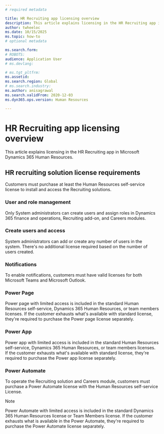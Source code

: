 ```yaml
---
# required metadata

title: HR Recruiting app licensing overview 
description: This article explains licensing in the HR Recruiting app in Microsoft Dynamics 365 Human Resources.
author: twheeloc
ms.date: 10/15/2025
ms.topic: how-to
# optional metadata

ms.search.form: 
# ROBOTS: 
audience: Application User
# ms.devlang: 

# ms.tgt_pltfrm: 
ms.assetid: 
ms.search.region: Global
# ms.search.industry: 
ms.author: anisagrawal
ms.search.validFrom: 2020-12-03
ms.dyn365.ops.version: Human Resources

---
```


# HR Recruiting app licensing overview  

This article explains licensing in the HR Recruiting app in Microsoft Dynamics 365 Human Resources.

## HR recruiting solution license requirements  
Customers must purchase at least the Human Resources self-service license to install and access the Recruiting solutions. 

### User and role management 
Only System administrators can create users and assign roles in Dynamics 365 finance and operations, Recruiting add-on, and Careers modules. 

### Create users and access 
System administrators can add or create any number of users in the system. There's no additional license required based on the number of users created. 

### Notifications  
To enable notifications, customers must have valid licenses for both Microsoft Teams and Microsoft Outlook. 

### Power Page 
Power page with limited access is included in the standard Human Resources self-service, Dynamics 365 Human Resources, or team members licenses. If the customer exhausts what's available with standard license, 
they're required to purchase the Power page license separately. 

### Power App  
Power app with limited access is included in the standard Human Resources self-service, Dynamics 365 Human Resources, or team members licenses. If the customer exhausts what's available with standard license, 
they're required to purchase the Power app license separately. 

### Power Automate 
To operate the Recruiting solution and Careers module, customers must purchase a Power Automate license with the Human Resources self-service License. 

>[!Note]
> Power Automate with limited access is included in the standard Dynamics 365 Human Resources license or Team Members license. If the customer exhausts what is available in the Power Automate, they're required to
> purchase the Power Automate license separately. 

 
